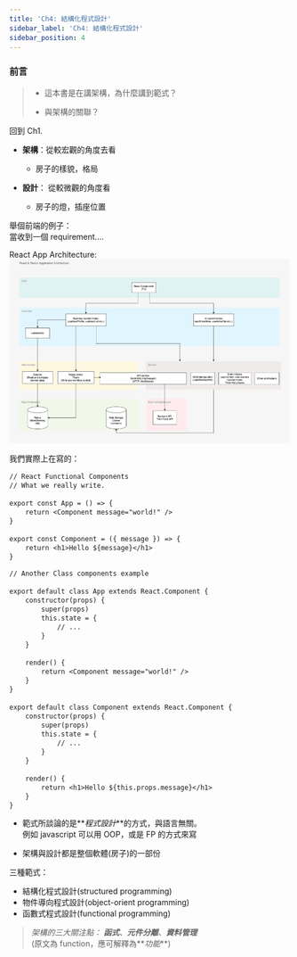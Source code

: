 ```yaml
---
title: 'Ch4: 結構化程式設計'
sidebar_label: 'Ch4: 結構化程式設計'
sidebar_position: 4
---
```


### 前言

> -   這本書是在講架構，為什麼講到範式？
>
> -   與架構的關聯？

回到 Ch1.

-   **架構**：從較宏觀的角度去看

    -   房子的樣貌，格局

-   **設計**： 從較微觀的角度看
    -   房子的燈，插座位置

舉個前端的例子：  
當收到一個 requirement....

React App Architecture:  
![react-redux-architecture](./img/react-redux-architecture.png)

我們實際上在寫的：

```tsx
// React Functional Components
// What we really write.

export const App = () => {
	return <Component message="world!" />
}

export const Component = ({ message }) => {
	return <h1>Hello ${message}</h1>
}
```

```tsx
// Another Class components example

export default class App extends React.Component {
	constructor(props) {
		super(props)
		this.state = {
			// ...
		}
	}

	render() {
		return <Component message="world!" />
	}
}

export default class Component extends React.Component {
	constructor(props) {
		super(props)
		this.state = {
			// ...
		}
	}

	render() {
		return <h1>Hello ${this.props.message}</h1>
	}
}
```

-   範式所談論的是**_程式設計_**的方式，與語言無關。  
    例如 javascript 可以用 OOP，或是 FP 的方式來寫

-   架構與設計都是整個軟體(房子)的一部份

三種範式：

-   結構化程式設計(structured programming)
-   物件導向程式設計(object-orient programming)
-   函數式程式設計(functional programming)

> _架構的三大關注點： **函式**、**元件分離**、**資料管理**_  
> (原文為 function，應可解釋為**_功能_**)
